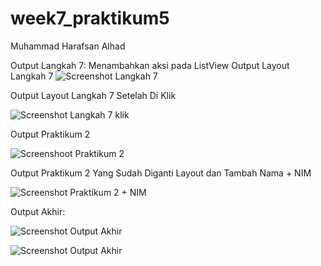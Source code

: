 # week7_praktikum5

Muhammad Harafsan Alhad

Output Langkah 7: Menambahkan aksi pada ListView
Output Layout Langkah 7
![Screenshot Langkah 7](assets/images/outputlangkah7.png)

Output Layout Langkah 7 Setelah Di Klik

![Screenshot Langkah 7 klik](assets/images/outputlangkah7klik.png)

Output Praktikum 2

![Screenshoot Praktikum 2](assets/images/outputTugasPraktikum.png)

Output Praktikum 2 Yang Sudah Diganti Layout dan Tambah Nama + NIM

![Screenshot Praktikum 2 + NIM](assets/images/outputTugasPraktikumNIM.png)

Output Akhir: 

![Screenshot Output Akhir](assets/images/outputAkhir.png)

![Screenshot Output Akhir](assets/images/outputAkhir2.png)


